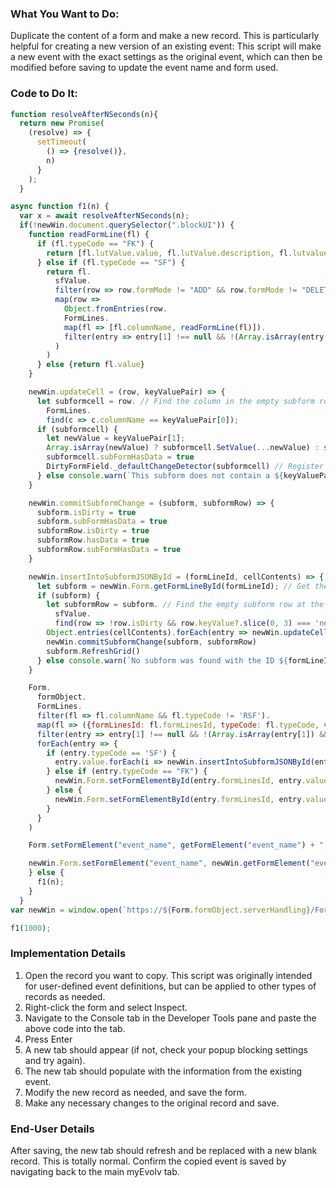 ### What You Want to Do:
Duplicate the content of a form and make a new record. This is particularly helpful for creating a new version of an existing event: This script will make a new event with the exact settings as the original event, which can then be modified before saving to update the event name and form used.

### Code to Do It:
```javascript
function resolveAfterNSeconds(n){
  return new Promise(
    (resolve) => {
      setTimeout(
        () => {resolve()},
        n)
      }
    );
  }

async function f1(n) {
  var x = await resolveAfterNSeconds(n);
  if(!newWin.document.querySelector(".blockUI")) {
    function readFormLine(fl) {
      if (fl.typeCode == "FK") {
        return [fl.lutValue.value, fl.lutValue.description, fl.lutvalue?.prompt]
      } else if (fl.typeCode == "SF") {
        return fl.
          sfValue.
          filter(row => row.formMode != "ADD" && row.formMode != "DELETE" && row.formMode != "NEW").
          map(row => 
            Object.fromEntries(row.
            FormLines.
            map(fl => [fl.columnName, readFormLine(fl)]).
            filter(entry => entry[1] !== null && !(Array.isArray(entry[1]) && entry[1].length < 1))
          )
        )
      } else {return fl.value}
    }

    newWin.updateCell = (row, keyValuePair) => {
      let subformcell = row. // Find the column in the empty subform row to update
        FormLines.
        find(c => c.columnName == keyValuePair[0]);
      if (subformcell) {
        let newValue = keyValuePair[1];
        Array.isArray(newValue) ? subformcell.SetValue(...newValue) : subformcell.value = newValue;
        subformcell.subFormHasData = true
        DirtyFormField._defaultChangeDetector(subformcell) // Register subform as dirty to prompt myEvolv to save
      } else console.warn(`This subform does not contain a ${keyValuePair[0]} field!`)
    }

    newWin.commitSubformChange = (subform, subformRow) => {
      subform.isDirty = true
      subform.subFormHasData = true
      subformRow.isDirty = true
      subformRow.hasData = true
      subformRow.subFormHasData = true
    }

    newWin.insertIntoSubformJSONById = (formLineId, cellContents) => {
      let subform = newWin.Form.getFormLineById(formLineId); // Get the subform element
      if (subform) {
        let subformRow = subform. // Find the empty subform row at the end
          sfValue.
          find(row => !row.isDirty && row.keyValue?.slice(0, 3) === 'new' && row.keyValue?.length > 3)
        Object.entries(cellContents).forEach(entry => newWin.updateCell(subformRow, entry))
        newWin.commitSubformChange(subform, subformRow)
        subform.RefreshGrid()
      } else console.warn(`No subform was found with the ID ${formLineId}`); // Also return undefined if no subform found
    }

    Form.
      formObject.
      FormLines.
      filter(fl => fl.columnName && fl.typeCode != 'RSF').
      map(fl => ({formLinesId: fl.formLinesId, typeCode: fl.typeCode, value: readFormLine(fl)})).
      filter(entry => entry[1] !== null && !(Array.isArray(entry[1]) && entry[1].length < 1)).
      forEach(entry => {
        if (entry.typeCode == 'SF') {
          entry.value.forEach(i => newWin.insertIntoSubformJSONById(entry.formLinesId, i, newWin));
        } else if (entry.typeCode == "FK") {
          newWin.Form.setFormElementById(entry.formLinesId, entry.value[0]);
        } else {
          newWin.Form.setFormElementById(entry.formLinesId, entry.value);
        }
      }
    )

    Form.setFormElement("event_name", getFormElement("event_name") + " " + new Date().toISOString().slice(0, 10));

    newWin.Form.setFormElement("event_name", newWin.getFormElement("event_name") + " - copy")
    } else {
      f1(n);
    }
  }
var newWin = window.open(`https://${Form.formObject.serverHandling}/Form.aspx?form_header_id=${Form.formObject.formHeaderId}&parent_value=${parentValue}&key_value=&is_add_allowed=true&is_edit_allowed=true&is_delete_allowed=true&mode=ADD&isCompleteScheduledEvent=false#!`);

f1(1000);
```

### Implementation Details
1. Open the record you want to copy. This script was originally intended for user-defined event definitions, but can be applied to other types of records as needed.
2. Right-click the form and select Inspect.
3. Navigate to the Console tab in the Developer Tools pane and paste the above code into the tab.
4. Press Enter
5. A new tab should appear (if not, check your popup blocking settings and try again).
6. The new tab should populate with the information from the existing event.
7. Modify the new record as needed, and save the form.
8. Make any necessary changes to the original record and save.

### End-User Details
After saving, the new tab should refresh and be replaced with a new blank record. This is totally normal. Confirm the copied event is saved by navigating back to the main myEvolv tab.
